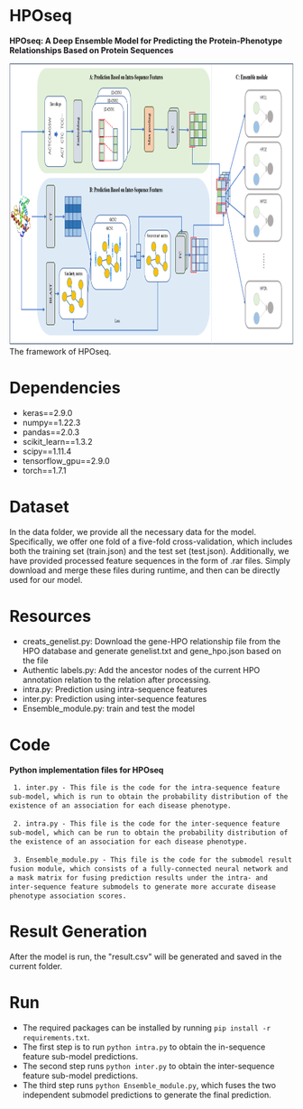 # HPOseq
**HPOseq: A Deep Ensemble Model for Predicting the Protein-Phenotype Relationships Based on Protein Sequences**
<div align="center">
  <img src="https://github.com/LabBioMedCoder/HPOseq/blob/main/HPOseq_structure.png" width="800px" height="500px">
</div>
The framework of HPOseq.

# Dependencies
* keras==2.9.0
* numpy==1.22.3
* pandas==2.0.3
* scikit_learn==1.3.2
* scipy==1.11.4
* tensorflow_gpu==2.9.0
* torch==1.7.1

# Dataset
In the data folder, we provide all the necessary data for the model. Specifically, we offer one fold of a five-fold cross-validation, which includes both the training set (train.json) and the test set (test.json). Additionally, we have provided processed feature sequences in the form of .rar files. Simply download and merge these files during runtime, and then can be directly used  for our model.
 
# Resources
* creats_genelist.py: Download the gene-HPO relationship file from the HPO database and generate genelist.txt and gene_hpo.json based on the file
* Authentic labels.py: Add the ancestor nodes of the current HPO annotation relation to the relation after processing.
* intra.py: Prediction using intra-sequence features
* inter.py: Prediction using inter-sequence features
* Ensemble_module.py: train and test the model

# Code
**Python implementation files for HPOseq**

     1. inter.py - This file is the code for the intra-sequence feature sub-model, which is run to obtain the probability distribution of the existence of an association for each disease phenotype.

     2. intra.py - This file is the code for the inter-sequence feature sub-model, which can be run to obtain the probability distribution of the existence of an association for each disease phenotype.

     3. Ensemble_module.py - This file is the code for the submodel result fusion module, which consists of a fully-connected neural network and a mask matrix for fusing prediction results under the intra- and inter-sequence feature submodels to generate more accurate disease phenotype association scores.


# Result Generation
After the model is run, the "result.csv" will be generated and saved in the current folder.

# Run
* The required packages can be installed by running `pip install -r requirements.txt`.
* The first step is to run `python intra.py` to obtain the in-sequence feature sub-model predictions.
* The second step runs `python inter.py` to obtain the inter-sequence feature sub-model predictions.
* The third step runs `python Ensemble_module.py`, which fuses the two independent submodel predictions to generate the final prediction.

